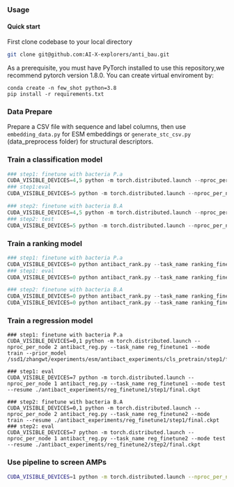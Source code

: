 ### Usage
#### Quick start
First clone codebase to your local directory
```bash
git clone git@github.com:AI-X-explorers/anti_bau.git
```
As a prerequisite, you must have PyTorch installed to use this repository,we recommend pytorch version 1.8.0.
You can create virtual enviroment by:
```
conda create -n few_shot python=3.8
pip install -r requirements.txt
```
### Data Prepare
Prepare a CSV file with sequence and label columns, then use `embedding_data.py`  for ESM embeddings or `generate_stc_csv.py` (data_preprocess folder) for structural descriptors.
### Train a classification model
```python
### step1: finetune with bacteria P.a
CUDA_VISIBLE_DEVICES=4,5 python -m torch.distributed.launch --nproc_per_node 2 --master_port 5200 antibact_cls.py --task_name cls_finetune1 --mode train
### step1:eval
CUDA_VISIBLE_DEVICES=5 python -m torch.distributed.launch --nproc_per_node 1 --master_port 5200 antibact_cls.py --task_name cls_finetune1 --mode test --resume ./antibact_final_training/cls_finetune1/step1/final.ckpt

### step2: finetune with bacteria B.A
CUDA_VISIBLE_DEVICES=4,5 python -m torch.distributed.launch --nproc_per_node 2 --master_port 5200 antibact_cls.py --task_name cls_finetune2 --mode train --resume ./antibact_final_training/cls_finetune1/step1/final.ckpt
### step2: test
CUDA_VISIBLE_DEVICES=5 python -m torch.distributed.launch --nproc_per_node 1 --master_port 5200 antibact_cls.py --task_name cls_finetune2 --mode test --resume ./antibact_final_training/cls_finetune2/step2/final.ckpt
```
### Train a ranking model
```python
### step1: finetune with bacteria P.a
CUDA_VISIBLE_DEVICES=0 python antibact_rank.py --task_name ranking_finetune1 --mode train
### step1: eval
CUDA_VISIBLE_DEVICES=0 python antibact_rank.py --task_name ranking_finetune1 --mode test --resume PATH-TO-YOUR-CKPT

### step2: finetune with bacteria B.A
CUDA_VISIBLE_DEVICES=0 python antibact_rank.py --task_name ranking_finetune2 --mode train --resume PATH-TO-YOUR-CKPT
CUDA_VISIBLE_DEVICES=0 python antibact_rank.py --task_name ranking_finetune2 --mode test --resume PATH-TO-YOUR-CKPT

```
### Train a regression model
```
### step1: finetune with bacteria P.a
CUDA_VISIBLE_DEVICES=0,1 python -m torch.distributed.launch --nproc_per_node 2 antibact_reg.py --task_name reg_finetune1 --mode train --prior_model /ssd1/zhangwt/experiments/esm/antibact_experiments/cls_pretrain/step1/final.ckpt

### step1: eval
CUDA_VISIBLE_DEVICES=7 python -m torch.distributed.launch --nproc_per_node 1 antibact_reg.py --task_name reg_finetune1 --mode test --resume ./antibact_experiments/reg_finetune1/step1/final.ckpt

### step2: finetune with bacteria B.A
CUDA_VISIBLE_DEVICES=0,1 python -m torch.distributed.launch --nproc_per_node 2 antibact_reg.py --task_name reg_finetune2 --mode train --resume ./antibact_experiments/reg_finetune1/step1/final.ckpt
### step2: eval
CUDA_VISIBLE_DEVICES=7 python -m torch.distributed.launch --nproc_per_node 1 antibact_reg.py --task_name reg_finetune2 --mode test --resume ./antibact_experiments/reg_finetune2/step2/final.ckpt
```

### Use pipeline to screen AMPs
```bash
CUDA_VISIBLE_DEVICES=1 python -m torch.distributed.launch --nproc_per_node 1 --master_port 9999 pipeline.py --peptides_path --peptides_path data/7_peptide/7_peptide_rule_0.txt
```
